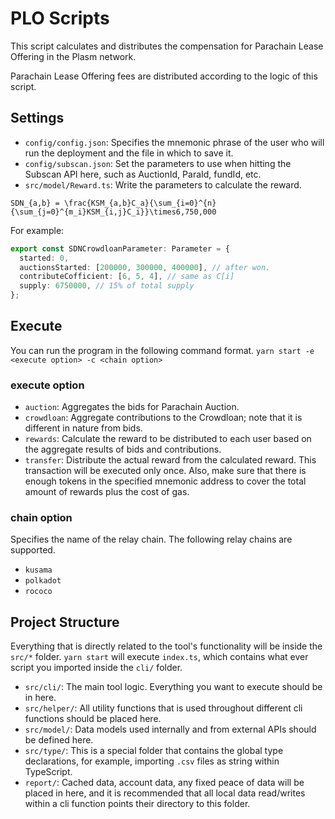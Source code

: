 # PLO Scripts

This script calculates and distributes the compensation for Parachain Lease Offering in the Plasm network.

Parachain Lease Offering fees are distributed according to the logic of this script.

## Settings
- `config/config.json`: Specifies the mnemonic phrase of the user who will run the deployment and the file in which to save it.
- `config/subscan.json`: Set the parameters to use when hitting the Subscan API here, such as AuctionId, ParaId, fundId, etc.
- `src/model/Reward.ts`: Write the parameters to calculate the reward.

`SDN_{a,b} = \frac{KSM_{a,b}C_a}{\sum_{i=0}^{n}{\sum_{j=0}^{m_i}KSM_{i,j}C_i}}\times6,750,000`

For example:
```ts
export const SDNCrowdloanParameter: Parameter = {
  started: 0,
  auctionsStarted: [200000, 300000, 400000], // after won.
  contributeCofficient: [6, 5, 4], // same as C[i]
  supply: 6750000, // 15% of total supply
};
```

## Execute
You can run the program in the following command format.
`yarn start -e <execute option> -c <chain option>`

### execute option
- `auction`: Aggregates the bids for Parachain Auction.
- `crowdloan`: Aggregate contributions to the Crowdloan; note that it is different in nature from bids.
- `rewards`: Calculate the reward to be distributed to each user based on the aggregate results of bids and contributions.
- `transfer`: Distribute the actual reward from the calculated reward. This transaction will be executed only once. Also, make sure that there is enough tokens in the specified mnemonic address to cover the total amount of rewards plus the cost of gas.

### chain option
Specifies the name of the relay chain. The following relay chains are supported.
- `kusama`
- `polkadot`
- `rococo`

## Project Structure

Everything that is directly related to the tool's functionality will be inside the `src/*` folder.
`yarn start` will execute `index.ts`, which contains what ever script you imported inside the `cli/` folder.

- `src/cli/`: The main tool logic. Everything you want to execute should be in here.
- `src/helper/`: All utility functions that is used throughout different cli functions should be placed here.
- `src/model/`: Data models used internally and from external APIs should be defined here.
- `src/type/`: This is a special folder that contains the global type declarations, for example, importing `.csv` files as string within TypeScript.
- `report/`: Cached data, account data, any fixed peace of data will be placed in here, and it is recommended that all local data read/writes within a cli function points their directory to this folder.
